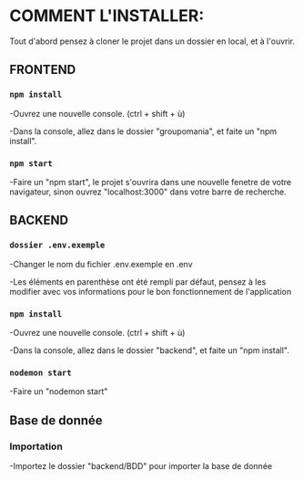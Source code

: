 # COMMENT L'INSTALLER:
Tout d'abord pensez à cloner le projet dans un dossier en local, et à l'ouvrir.

## FRONTEND

###  `npm install`

-Ouvrez une nouvelle console. (ctrl + shift + ù)

-Dans la console, allez dans le dossier "groupomania", et faite un "npm install".

### `npm start`

-Faire un "npm start", le projet s'ouvrira dans une nouvelle fenetre de votre navigateur, sinon ouvrez "localhost:3000" dans votre barre de recherche.


## BACKEND

### `dossier .env.exemple`

-Changer le nom du fichier .env.exemple en .env

-Les éléments en parenthèse ont été rempli par défaut, pensez à les modifier avec vos informations pour le bon fonctionnement de l'application

###  `npm install`

-Ouvrez une nouvelle console. (ctrl + shift + ù)

-Dans la console, allez dans le dossier "backend", et faite un "npm install".


### `nodemon start`

-Faire un "nodemon start" 


## Base de donnée

### Importation

-Importez le dossier "backend/BDD" pour importer la base de donnée
